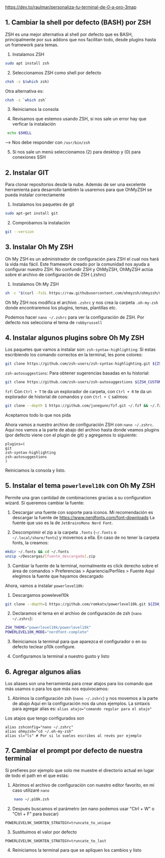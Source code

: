 https://dev.to/raulmar/personaliza-tu-terminal-de-0-a-pro-3map
## 1. Cambiar la shell por defecto (BASH) por ZSH
ZSH es una mejor alternativa al shell por defecto que es BASH, principalmente por sus addons que nos facilitan todo, desde plugins hasta un framework para temas.
1. Instalamos ZSH
```bash
sudo apt install zsh
```

2. Seleccionamos ZSH como shell por defecto
```bash
chsh -s $(which zsh)
```
Otra alternativa es:
```bash
chsh -s `which zsh`
```
 
 3. Reiniciamos la consola

4. Revisamos que estemos usando ZSH, si nos sale un error hay que verficar la instalación
```bash
 echo $SHELL
```
--> Nos debe responder con `/usr/bin/zsh`

5. Si nos sale un menú seleccionamos (2) para desktop y (0) para conexiones SSH

## 2. Instalar GIT
Para clonar repositorios desde la nube.
Además de ser una excelente herramienta para desarrollo también la usaremos para que OhMyZSH se pueda instalar correctamente
1. Instalamos los paquetes de git
```bash
sudo apt-get install git
```

2. Comprobamos la instalación
```bash
git --version
```

## 3. Instalar Oh My ZSH
Oh My ZSH es un administrador de configuración para ZSH el cual nos hará la vida más fácil.
Este framework creado por la comunidad nos ayuda a configurar nuestro ZSH.
No confundir ZSH y OhMyZSH, OhMyZSH actúa sobre el archivo de configuración de ZSH (.zshrc)
1. Instalamos Oh My ZSH
```bash
sh -c "$(curl -fsSL https://raw.githubusercontent.com/ohmyzsh/ohmyzsh/master/tools/install.sh)"
```
Oh My ZSH nos modifica el archivo `.zshrc` y nos crea la carpeta `.oh-my-zsh` donde encontraremos los plugins, temas, plantillas etc.

Podemos hacer `nano ~/.zshrc` para ver la configuración de ZSH. Por defecto nos selecciona el tema de `robbyrussell`

## 4. Instalar algunos plugins sobre Oh My ZSH
 Los paquetes que vamos a instalar son:
`zsh-syntax-highlighting`: Si estas escribiendo los comando correctos en la terminal, les pone colores:
```bash
git clone https://github.com/zsh-users/zsh-syntax-highlighting.git ${ZSH_CUSTOM:-~/.oh-my-zsh/custom}/plugins/zsh-syntax-highlighting
```

`zsh-autosuggestions`: Para obtener sugerencias basadas en tu historial:
```bash
git clone https://github.com/zsh-users/zsh-autosuggestions ${ZSH_CUSTOM:-~/.oh-my-zsh/custom}/plugins/zsh-autosuggestions
```

`fzf`: Con `Ctrl + T` te da un explorador de carpeta, con `Ctrl + R` te da un explorador de historial de comandos y con `Ctrl + C` salimos:
```bash
git clone --depth 1 https://github.com/junegunn/fzf.git ~/.fzf && ~/.fzf/install
```
Aceptamos todo lo que nos pida

Ahora vamos a nuestro archivo de configuración ZSH con `nano ~/.zshrc`.
    Aquí nos vamos a la parte de abajo del archivo hasta donde veamos plugins (por defecto viene con el plugin de git) y agregamos lo siguiente:
```
plugins=(
git
zsh-syntax-highlighting
zsh-autosuggestions
)
```
Reiniciamos la consola y listo.

## 5.  Instalar el tema `powerlevel10k` con Oh My ZSH
Permite una gran cantidad de combinaciones gracias a su configuration wizard.
Si queremos cambiar la fuente:
1. Descargar una fuente con soporte para iconos.
Mi recomendación es descargar la fuente de https://www.nerdfonts.com/font-downloads
La fuente que uso es la de `JetBrainsMono Nerd Font`.

2. Descomprimir el zip a la carpeta `.fonts` (`~/.fonts` o `~/.local/share/fonts`) y movernos a ella.
En caso de no tener la carpeta fonts, la creamos:
```bash
mkdir ~/.fonts && cd ~/.fonts
unzip ~/Descargas/[fuente_descargada].zip
```

3. Cambiar la fuente de la terminal, normalmente es click derecho sobre el área de comandos > Preferencias > Apariencia/Perfiles > Fuente
Aquí elegimos la fuente que hayamos descargado

Ahora, vamos a instalar `powerlevel10k`:
1. Descargamos powelevel10k
```bash
git clone --depth=1 https://github.com/romkatv/powerlevel10k.git ${ZSH_CUSTOM:-$HOME/.oh-my-zsh/custom}/themes/powerlevel10k
```

2. Declaramos el tema en el archivo de configuración de zsh (`nano ~/.zshrc`):
```bash
ZSH_THEME="powerlevel10k/powerlevel10k"
POWERLEVEL10K_MODE="nerdfont-complete"
```

3. Reiniciamos la terminal para que aparezca el configurador o en su defecto teclear p10k configure.

4. Configuramos la terminal a nuestro gusto y listo

## 6. Agregar algunos alias
Los aliases son una herramienta para crear atajos para los comando que más usamos o para los que más nos equivocamos:
1. Abrimos la configuración zsh (`nano ~/.zshrc`) y nos movemos a la parte de abajo
Aquí en la configuración nos da unos ejemplos. La sintaxis para agregar alias es: `alias atajo="comando regular para el atajo"`

Los atajos que tengo configurados son
```
alias zshconfig="nano ~/.zshrc"
alias ohmyzsh="cd ~/.oh-my-zsh"
alias sl="ls" # Por si lo sueles escribes al revés por ejemplo
```

## 7. Cambiar el prompt por defecto de nuestra terminal
Si prefieres por ejemplo que solo me muestre el directorio actual en lugar de todo el path en el que estás:
1. Abrimos el archivo de configuración con nuestro editor favorito, en mi caso utilizaré `nano`
```bash
    nano ~/.p10k.zsh
```

2. Después buscamos el parámetro (en nano podemos usar "Ctrl + W" o "Ctrl + F" para buscar)
```
POWERLEVEL9K_SHORTEN_STRATEGY=truncate_to_unique
```

3. Sustituimos el valor por defecto
```
POWERLEVEL9K_SHORTEN_STRATEGY=truncate_to_last
```

4. Reiniciamos la terminal para que se apliquen los cambios y listo

